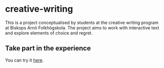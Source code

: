 # creative-writing

This is a project conceptualised by students at the creative writing program at Biskops Arnö Folkhögskola. The project aims to work with interactive text and explore elements of choice and regret.



## Take part in the experience
You can try it [here]([https://kit.svelte.dev/docs/adapters](https://det-gar-inte-att-angra-en-dikt.vercel.app/)https://det-gar-inte-att-angra-en-dikt.vercel.app/).
